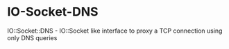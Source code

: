 IO-Socket-DNS
=============

IO::Socket::DNS - IO::Socket like interface to proxy a TCP connection using only DNS queries